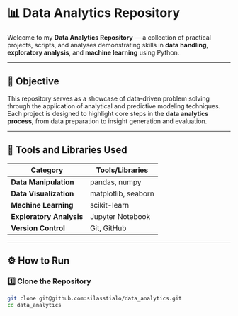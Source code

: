 # 📊 Data Analytics Repository

Welcome to my **Data Analytics Repository** — a collection of practical projects, scripts, and analyses demonstrating skills in **data handling**, **exploratory analysis**, and **machine learning** using Python.

---

## 🎯 Objective

This repository serves as a showcase of data-driven problem solving through the application of analytical and predictive modeling techniques.  
Each project is designed to highlight core steps in the **data analytics process**, from data preparation to insight generation and evaluation.

---

## 🧠 Tools and Libraries Used

| Category | Tools/Libraries |
|-----------|----------------|
| **Data Manipulation** | pandas, numpy |
| **Data Visualization** | matplotlib, seaborn |
| **Machine Learning** | scikit-learn |
| **Exploratory Analysis** | Jupyter Notebook |
| **Version Control** | Git, GitHub |

---

## ⚙️ How to Run

### 1️⃣ Clone the Repository
```bash
git clone git@github.com:silasstialo/data_analytics.git
cd data_analytics

